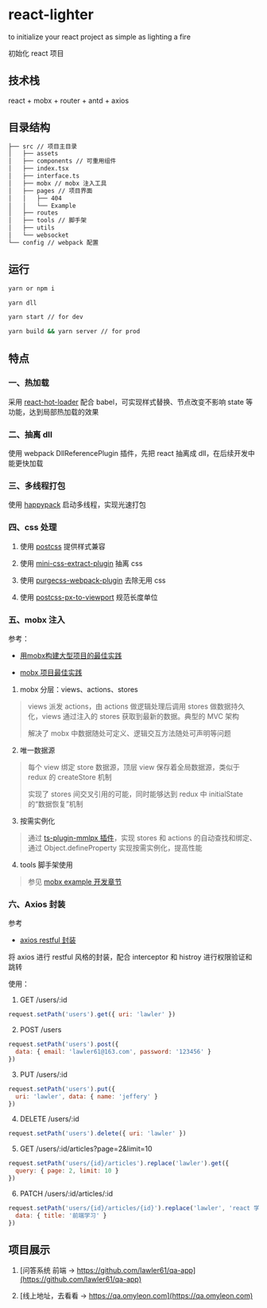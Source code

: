 # react-lighter

to initialize your react project as simple as lighting a fire

初始化 react 项目

## 技术栈

react + mobx + router + antd + axios

## 目录结构

```markdown
├── src // 项目主目录
│   ├── assets
│   ├── components // 可重用组件
│   ├── index.tsx
│   ├── interface.ts
│   ├── mobx // mobx 注入工具
│   ├── pages // 项目界面
│   │   ├── 404
│   │   └── Example
│   ├── routes
│   ├── tools // 脚手架
│   ├── utils
│   └── websocket
└── config // webpack 配置
```

## 运行

```bash
yarn or npm i

yarn dll

yarn start // for dev

yarn build && yarn server // for prod
```

## 特点

### 一、热加载

采用 [react-hot-loader](https://github.com/gaearon/react-hot-loader) 配合 babel，可实现样式替换、节点改变不影响 state 等功能，达到局部热加载的效果

### 二、抽离 dll

使用 webpack DllReferencePlugin 插件，先把 react 抽离成 dll，在后续开发中能更快加载

### 三、多线程打包

使用 [happypack](https://github.com/amireh/happypack) 启动多线程，实现光速打包

### 四、css 处理

1. 使用 [postcss](https://github.com/postcss/postcss) 提供样式兼容

2. 使用 [mini-css-extract-plugin](https://github.com/webpack-contrib/mini-css-extract-plugin) 抽离 css

3. 使用 [purgecss-webpack-plugin](https://github.com/FullHuman/purgecss-webpack-plugin) 去除无用 css

4. 使用 [postcss-px-to-viewport](https://github.com/evrone/postcss-px-to-viewport) 规范长度单位

### 五、mobx 注入

参考：

- [用mobx构建大型项目的最佳实践](https://juejin.im/post/5c627df76fb9a049c232e990)

- [mobx 项目最佳实践](https://github.com/luruozhou/mobx-example)

1. mobx 分层：views、actions、stores

> views 派发 actions，由 actions 做逻辑处理后调用 stores 做数据持久化，views 通过注入的 stores 获取到最新的数据。典型的 MVC 架构
>
> 解决了 mobx 中数据随处可定义、逻辑交互方法随处可声明等问题

2. 唯一数据源

> 每个 view 绑定 store 数据源，顶层 view 保存着全局数据源，类似于 redux 的 createStore 机制
>
> 实现了 stores 间交叉引用的可能，同时能够达到 redux 中 initialState 的“数据恢复”机制

3. 按需实例化

> 通过 [ts-plugin-mmlpx 插件](https://github.com/mmlpxjs/ts-plugin-mmlpx)，实现 stores 和 actions 的自动查找和绑定、通过 Object.defineProperty 实现按需实例化，提高性能

4. tools 脚手架使用

> 参见 [mobx example 开发章节](https://github.com/luruozhou/mobx-example#%E5%BC%80%E5%8F%91)

### 六、Axios 封装

参考

- [axios restful 封装](https://github.com/zhaotoday/rest)

将 axios 进行 restful 风格的封装，配合 interceptor 和 histroy 进行权限验证和跳转

使用：

1. GET /users/:id

```js
request.setPath('users').get({ uri: 'lawler' })
```

2. POST /users

```js
request.setPath('users').post({
  data: { email: 'lawler61@163.com', password: '123456' }
})
```

3. PUT /users/:id

```js
request.setPath('users').put({
  uri: 'lawler', data: { name: 'jeffery' }
})
```

4. DELETE /users/:id

```js
request.setPath('users').delete({ uri: 'lawler' })
```

5. GET /users/:id/articles?page=2&limit=10

```js
request.setPath('users/{id}/articles').replace('lawler').get({
  query: { page: 2, limit: 10 }
})
```

6. PATCH /users/:id/articles/:id

```js
request.setPath('users/{id}/articles/{id}').replace('lawler', 'react 学习之路').patch({
  data: { title: '前端学习' }
})
```

## 项目展示

1. [问答系统 前端 -> https://github.com/lawler61/qa-app](https://github.com/lawler61/qa-app)

2. [线上地址，去看看 -> https://qa.omyleon.com](https://qa.omyleon.com)
